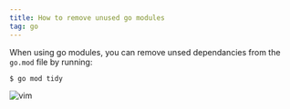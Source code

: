 ```yaml
---
title: How to remove unused go modules
tag: go
---
```


When using go modules, you can remove unsed dependancies from the `go.mod` file by running:

```
$ go mod tidy
```

![vim](https://user-images.githubusercontent.com/1136388/134219468-c9a0155d-17a6-4c2e-bf3f-7df06ea29abc.png)
